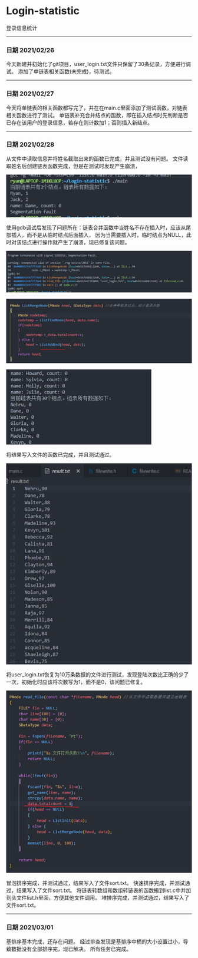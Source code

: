 # Login-statistic
登录信息统计

------

### 日期    2021/02/26

   今天新建并初始化了git项目，user_login.txt文件只保留了30条记录，方便进行调试。
   添加了单链表相关函数(未完成)，待测试。


------

### 日期    2021/02/27

   今天将单链表的相关函数都写完了，并在在main.c里面添加了测试函数，对链表相关函数进行了测试。
   单链表补充合并结点的函数，即在插入结点时先判断是否已存在该用户的登录信息，若存在则计数加1；否则插入新结点。


------

### 日期    2021/02/28

   从文件中读取信息并将姓名截取出来的函数已完成，并且测试没有问题。
   文件读取姓名后创建链表函数完成，但是在测试时发现产生崩溃，

![](https://raw.githubusercontent.com/Yezi1306/Picture_Store/main/1.png)

​	使用gdb调试后发现了问题所在：链表合并函数中当姓名不存在插入时，应该从尾部插入，而不是从临时结点后面插入， 因为当需要插入时，临时结点为NULL，此时对该结点进行操作就产生了崩溃，现已修复该问题。

![](https://raw.githubusercontent.com/Yezi1306/Picture_Store/main/4.png)

![](https://raw.githubusercontent.com/Yezi1306/Picture_Store/main/2.png)

![](https://raw.githubusercontent.com/Yezi1306/Picture_Store/main/3.png)

   将结果写入文件的函数已完成，并且测试通过。

![](https://raw.githubusercontent.com/Yezi1306/Picture_Store/main/5.png)

   将user_login.txt恢复为10万条数据的文件进行测试，发现登陆次数比正确的少了一次，初始化时应该将次数写为1，而不是0，该问题已修复。

![](https://raw.githubusercontent.com/Yezi1306/Picture_Store/main/6.png)

   冒泡排序完成，并测试通过，结果写入了文件sort.txt。
   快速排序完成，并测试通过，结果写入了文件sort.txt。
   将链表转数组和数组转链表的函数搬到list.c中并加到头文件list.h里面，方便其他文件调用。
   堆排序完成，并测试通过，结果写入了文件sort.txt。


------

### 日期    2021/03/01

   基排序基本完成，还存在问题。
   经过排查发现是基排序中桶的大小设置过小，导致数据没有全部排序完，现已解决。
   所有任务已完成。